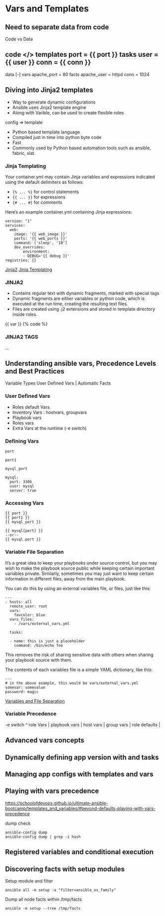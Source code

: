 # Vars and Templates
## Need to separate data from code
Code vs Data

code </>  templates   port = {{ port }}
          tasks       user = {{ user }}
                      conn = {{ conn }}
--------------------------------------
data [-]  vars        apache_port = 80
          facts       apache_user = httpd
                      conn = 1024
## Diving into Jinja2 templates

- Way to generate dynamic configurations
- Ansible uses Jinja2 template engine
- Along with Varible, can be used to create flexible roles

config => template

- Python based template language
- Compiled just in time into python byte code
- Fast
- Commonly used by Python based automation tools such as ansible, fabric, slat.

### Jinja Templating
Your container.yml may contain Jinja variables and expressions indicated using the default delimiters as follows:
- `{% ... %}` for control statements
- `{{ ... }}` for expressions
- `{# ... #}` for comments

Here’s an example container.yml containing Jinja expressions:
```
version: "1"
services:
  web:
    image: '{{ web_image }}'
    ports: '{{ web_ports }}'
    command: ['sleep', '10']
    dev_overrides:
        environment:
        - DEBUG='{{ debug }}'
registries: {}
```


[Jinja2](http://jinja.pocoo.org/docs/dev/)
[Jinia Templating](https://docs.ansible.com/ansible-container/container_yml/template.html)

### JINJA2
- Contains regular text with dynamic fragments, marked with special tags
- Dynamic fragments are either variables or python code, which is executed at the run time, creating the resulting text files.
- Files are created using .j2 extensions and stored in template directory inside roles.

{{ var }}
{% code %}

### JINJA2 TAGS
...

## Understanding ansible vars, Precedence Levels and Best Practices
Variable Types
User Defined Vars | Automatic Facts

### User Defined Vars
- Roles default Vars
- Inventory Vars : hostvars, groupvars
- Playbook vars
- Roles vars
- Extra Vars at the runtime (-e switch)

### Defining Vars
```
port

port1

mysql_port

mysql:
  port: 3306
  user: mysql
  server: true
```
### Accessing Vars
```
{{ port }}
{{ port1 }}
{{ mysql_port }}

{{ mysql[port] }}
--or--
{{ mysql.port }}
```
### Variable File Separation
It’s a great idea to keep your playbooks under source control, but you may wish to make the playbook source public while keeping certain important variables private. Similarly, sometimes you may just want to keep certain information in different files, away from the main playbook.

You can do this by using an external variables file, or files, just like this:
```
---
- hosts: all
  remote_user: root
  vars:
    favcolor: blue
  vars_files:
    - /vars/external_vars.yml

  tasks:

  - name: this is just a placeholder
    command: /bin/echo foo
```
This removes the risk of sharing sensitive data with others when sharing your playbook source with them.

The contents of each variables file is a simple YAML dictionary, like this:
```
---
# in the above example, this would be vars/external_vars.yml
somevar: somevalue
password: magic
```
[Variables and File Separation](https://docs.ansible.com/ansible/2.5/user_guide/playbooks_variables.html#variable-file-separation)
### Variable Precedence
-e switch           ^
role Vars           |
playbook vars       |
host vars           |
group vars          |
role defaults       |

## Advanced vars concepts

## Dynamically defining app version with and tasks

## Managing app configs with templates and vars

## Playing with vars precedence
https://schoolofdevops.github.io/ultimate-ansible-bootcamp/templates_and_variables/#beyond-defaults-playing-with-vars-precedence

dump check
```
ansible-config dump
ansible-config dump | grep -i hash
```


## Registered variables and conditional execution

## Discovering facts with setup modules
Setup module and filter 
```
ansible all -m setup -a "filter=ansible_os_family"
```
Dump all node facts within /tmp/facts
```
ansible -m setup --tree /tmp/facts
```
